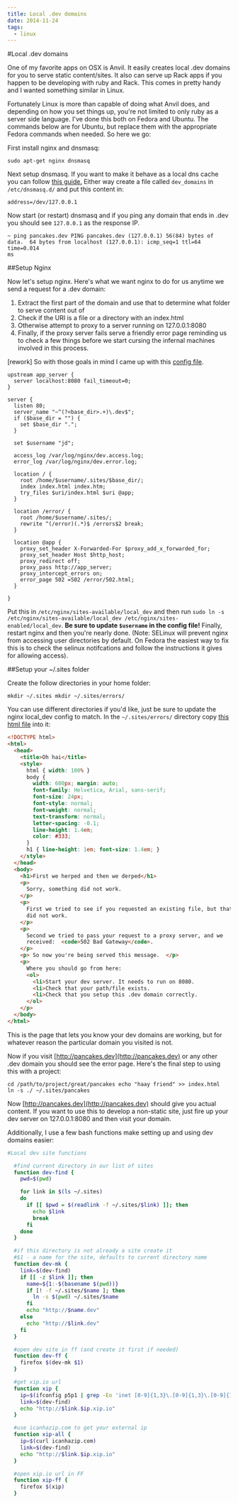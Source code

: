 ```yaml
---
title: Local .dev domains
date: 2014-11-24
tags:
  - linux
---
```


#Local .dev domains

One of my favorite apps on OSX is Anvil. It easily creates local .dev
domains for you to serve static content/sites. It also can serve up Rack
apps if you happen to be developing with ruby and Rack. This comes in
pretty handy and I wanted something similar in Linux.

Fortunately Linux is more than capable of doing what Anvil does, and
depending on how you set things up, you're not limited to only ruby as a
server side language. I've done this both on Fedora and Ubuntu. The
commands below are for Ubuntu, but replace them with the appropriate
Fedora commands when needed. So here we go:

First install nginx and dnsmasq:

```
sudo apt-get nginx dnsmasq
```


Next setup dnsmasq. If you want to make it behave as a
local dns cache you can follow
[this guide.](https://help.ubuntu.com/community/Dnsmasq) Either way create a
file called `dev_domains` in `/etc/dnsmasq.d/` and put this content in:

```
address=/dev/127.0.0.1
```

Now start (or restart) dnsmasq and if you ping any domain that ends in
.dev you should see `127.0.0.1` as the response IP.

```
~ ping pancakes.dev PING pancakes.dev (127.0.0.1) 56(84) bytes of
data.  64 bytes from localhost (127.0.0.1): icmp_seq=1 ttl=64 time=0.014
ms
```

##Setup Nginx

Now let's setup nginx. Here's what we want nginx to do for
us anytime we send a request for a .dev domain:

1. Extract the first part of the domain and use that to determine what
   folder to serve content out of
2. Check if the URI is a file or a directory with an index.html
3. Otherwise attempt to proxy to a server running on 127.0.0.1:8080
4. Finally, if the proxy server fails serve a friendly error page
   reminding us to check a few things before we start cursing the
   infernal machines involved in this process.

[rework] So with those goals in mind I came up with this [config
file](https://gist.github.com/jdcantrell/8028709).

```nginx
upstream app_server {
  server localhost:8080 fail_timeout=0;
}

server {
  listen 80;
  server_name "~^(?<base_dir>.+)\.dev$";
  if ($base_dir = "") {
    set $base_dir ".";
  }

  set $username "jd";

  access_log /var/log/nginx/dev.access.log;
  error_log /var/log/nginx/dev.error.log;

  location / {
    root /home/$username/.sites/$base_dir/;
    index index.html index.htm;
    try_files $uri/index.html $uri @app;
  }

  location /error/ {
    root /home/$username/.sites/;
    rewrite ^(/error)(.*)$ /errors$2 break;
  }

  location @app {
    proxy_set_header X-Forwarded-For $proxy_add_x_forwarded_for;
    proxy_set_header Host $http_host;
    proxy_redirect off;
    proxy_pass http://app_server;
    proxy_intercept_errors on;
    error_page 502 =502 /error/502.html;
  }

}
```

Put this in
`/etc/nginx/sites-available/local_dev` and then run `sudo ln -s
/etc/nginx/sites-available/local_dev
/etc/nginx/sites-enabled/local_dev`. **Be sure to update `$username` in
the config file!** Finally, restart nginx and then you're nearly done.
(Note: SELinux will prevent nginx from accessing user directories by
default. On Fedora the easiest way to fix this is to check the selinux
notifcations and follow the instructions it gives for allowing access).

##Setup your ~/.sites folder

Create the follow directories in your home folder:

```
mkdir ~/.sites mkdir ~/.sites/errors/
```

You can use different directories if you'd like, just be sure to update
the nginx local_dev config to match. In the `~/.sites/errors/` directory
copy [this html file](https://gist.github.com/jdcantrell/9320869) into
it:

```html
<!DOCTYPE html>
<html>
  <head>
    <title>Oh hai</title>
    <style>
      html { width: 100% }
      body {
        width: 600px; margin: auto;
        font-family: Helvetica, Arial, sans-serif;
        font-size: 24px;
        font-style: normal;
        font-weight: normal;
        text-transform: normal;
        letter-spacing: -0.1;
        line-height: 1.4em;
        color: #333;
      }
      h1 { line-height: 1em; font-size: 1.4em; }
    </style>
  </head>
  <body>
    <h1>First we herped and then we derped</h1>
    <p>
      Sorry, something did not work.
    </p>
    <p>
      First we tried to see if you requested an existing file, but that
      did not work.
    </p>
    <p>
      Second we tried to pass your request to a proxy server, and we
      received:  <code>502 Bad Gateway</code>.
    </p>
    <p> So now you're being served this message.  </p>
    <p>
      Where you should go from here:
      <ol>
        <li>Start your dev server. It needs to run on 8080.
        <li>Check that your path/file exists.
        <li>Check that you setup this .dev domain correctly.
      </ol>
    </p>
  </body>
</html>
```

This is the page that lets you know your dev domains are working,
but for whatever reason the particular domain you visited is not.

Now if you visit [http://pancakes.dev](http://pancakes.dev) or any other
.dev domain you should see the error page. Here's the final step to
using this with a project:

```
cd /path/to/project/great/pancakes echo "haay friend" >> index.html
ln -s ./ ~/.sites/pancakes
```

Now [http://pancakes.dev](http://pancakes.dev) should give you actual
content. If you want to use this to develop a non-static site, just fire
up your dev server on 127.0.0.1:8080 and then visit your domain.

Additionally, I use a few bash functions make setting up and using dev domains easier:
[](https://gist.github.com/jdcantrell/8036482)

```bash
#Local dev site functions

  #find current directory in our list of sites
  function dev-find {
    pwd=$(pwd)

    for link in $(ls ~/.sites)
    do
      if [[ $pwd = $(readlink -f ~/.sites/$link) ]]; then
        echo $link
        break
      fi
    done
  }

  #if this directory is not already a site create it
  #$1 - a name for the site, defaults to current directory name
  function dev-mk {
    link=$(dev-find)
    if [[ -z $link ]]; then
      name=${1:-$(basename $(pwd))}
      if [! -f ~/.sites/$name ]; then
        ln -s $(pwd) ~/.sites/$name
      fi
      echo "http://$name.dev"
    else
      echo "http://$link.dev"
    fi
  }

  #open dev site in ff (and create it first if needed)
  function dev-ff {
    firefox $(dev-mk $1)
  }

  #get xip.io url
  function xip {
    ip=$(ifconfig p5p1 | grep -Eo 'inet [0-9]{1,3}\.[0-9]{1,3}\.[0-9]{1,3}\.[0-9]{1,3}' | cut -d ' ' -f2)
    link=$(dev-find)
    echo "http://$link.$ip.xip.io"
  }

  #use icanhazip.com to get your external ip
  function xip-all {
    ip=$(curl icanhazip.com)
    link=$(dev-find)
    echo "http://$link.$ip.xip.io"
  }

  #open xip.io url in FF
  function xip-ff {
    firefox $(xip)
  }
```
